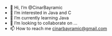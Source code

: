 - 👋 Hi, I’m @CinarBayramic
- 👀 I’m interested in Java and C
- 🌱 I’m currently learning Java
- 💞️ I’m looking to collaborate on ...
- 📫 How to reach me cinarbayramic@gmail.com

<!---
CinarBayramic/CinarBayramic is a ✨ special ✨ repository because its `README.md` (this file) appears on your GitHub profile.
You can click the Preview link to take a look at your changes.
--->
